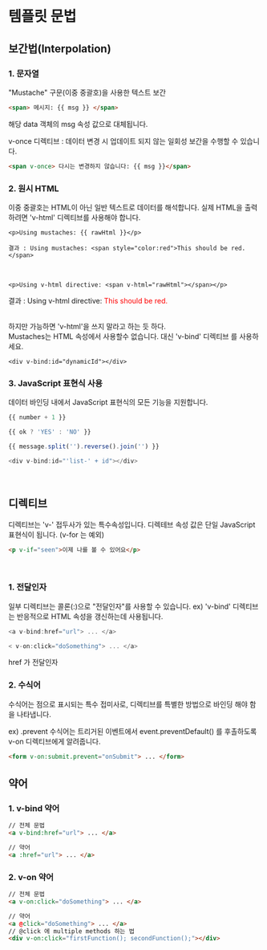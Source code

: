 # 템플릿 문법

## 보간법(Interpolation)

### 1. 문자열

"Mustache" 구문(이중 중괄호)을 사용한 텍스트 보간
```html
<span> 메시지: {{ msg }} </span>
```
해당 data 객체의 msg 속성 값으로 대체됩니다. 
<br>

v-once 디렉티브 : 데이터 변경 시 업데이트 되지 않는 일회성 보간을 수행할 수 있습니다.
```html
<span v-once> 다시는 변경하지 않습니다: {{ msg }}</span>
```

### 2. 원시 HTML

이중 중괄호는 HTML이 아닌 일반 텍스트로 데이터를 해석합니다. 
실제 HTML을 출력하려면 'v-html' 디렉티브를 사용해야 합니다.

```pug
<p>Using mustaches: {{ rawHtml }}</p>
```
```
결과 : Using mustaches: <span style="color:red">This should be red.</span>
```
<br>

```
<p>Using v-html directive: <span v-html="rawHtml"></span></p>
```
결과 : Using v-html directive: <span style="color:red">This should be red.</span>

<br>
하지만 가능하면 'v-html'을 쓰지 말라고 하는 듯 하다. 

<br>
Mustaches는 HTML 속성에서 사용할수 없습니다.
대신 'v-bind' 디렉티브 를 사용하세요.

```pug
<div v-bind:id="dynamicId"></div>
```

### 3. JavaScript 표현식 사용

데이터 바인딩 내에서 JavaScript 표현식의 모든 기능을 지원합니다.

```javascript
{{ number + 1 }}

{{ ok ? 'YES' : 'NO' }}

{{ message.split('').reverse().join('') }}

<div v-bind:id="'list-' + id"></div>
```
<br>

## 디렉티브

디렉티브는 'v-' 접두사가 있는 특수속성입니다. 디렉테브 속성 값은 단일 JavaScript 표현식이 됩니다. (v-for 는 예외)

```html
<p v-if="seen">이제 나를 볼 수 있어요</p>
```
<br>

### 1. 전달인자

일부 디렉티브는 콜론(:)으로 "전달인자"를 사용할 수 있습니다.
ex) 'v-bind' 디렉티브는 반응적으로 HTML 속성을 갱신하는데 사용됩니다.

```javascript
<a v-bind:href="url"> ... </a>
```
```javascript
< v-on:click="doSomething"> ... </a>
```
href 가 전달인자
<br>

### 2. 수식어

수식어는 점으로 표시되는 특수 접미사로, 디렉티브를 특별한 방법으로 바인딩 해야 함을 나타냅니다.
<br>

ex) .prevent 수식어는 트리거된 이벤트에서 event.preventDefault() 를 후촐하도록 v-on 디렉티브에게 알려줍니다.
```html
<form v-on:submit.prevent="onSubmit"> ... </form>
```

## 약어

### 1. v-bind 약어

```html
// 전체 문법
<a v-bind:href="url"> ... </a>

// 약어
<a :href="url"> ... </a>
```

### 2. v-on 약어

```html
// 전체 문법
<a v-on:click="doSomething"> ... </a>

// 약어
<a @click="doSomething"> ... </a>
// @click 에 multiple methods 하는 법
<div v-on:click="firstFunction(); secondFunction();"></div>
```








